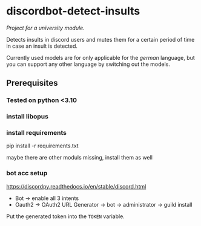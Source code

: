 # discordbot-detect-insults

_Project for a university module._

Detects insults in discord users and mutes them for a certain period of time in case an insult is detected. 

Currently used models are for only applicable for the _german_ language, but you can support any other language by switching out the models.

## Prerequisites

### Tested on python <3.10

### install libopus

### install requirements

pip install -r requirements.txt

maybe there are other moduls missing, install them as well

### bot acc setup

https://discordpy.readthedocs.io/en/stable/discord.html

- Bot -> enable all 3 intents
- Oauth2 -> OAuth2 URL Generator -> bot -> administrator -> guild install

Put the generated token into the `TOKEN` variable.
